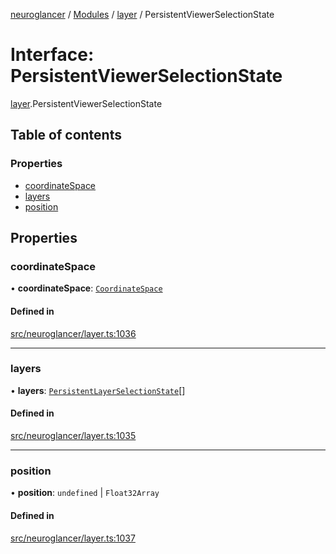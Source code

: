 [neuroglancer](../README.md) / [Modules](../modules.md) / [layer](../modules/layer.md) / PersistentViewerSelectionState

# Interface: PersistentViewerSelectionState

[layer](../modules/layer.md).PersistentViewerSelectionState

## Table of contents

### Properties

- [coordinateSpace](layer.PersistentViewerSelectionState.md#coordinatespace)
- [layers](layer.PersistentViewerSelectionState.md#layers)
- [position](layer.PersistentViewerSelectionState.md#position)

## Properties

### coordinateSpace

• **coordinateSpace**: [`CoordinateSpace`](coordinate_transform.CoordinateSpace.md)

#### Defined in

[src/neuroglancer/layer.ts:1036](https://github.com/ActiveBrainAtlas2/neuroglancer/blob/540617bc/src/neuroglancer/layer.ts#L1036)

___

### layers

• **layers**: [`PersistentLayerSelectionState`](layer.PersistentLayerSelectionState.md)[]

#### Defined in

[src/neuroglancer/layer.ts:1035](https://github.com/ActiveBrainAtlas2/neuroglancer/blob/540617bc/src/neuroglancer/layer.ts#L1035)

___

### position

• **position**: `undefined` \| `Float32Array`

#### Defined in

[src/neuroglancer/layer.ts:1037](https://github.com/ActiveBrainAtlas2/neuroglancer/blob/540617bc/src/neuroglancer/layer.ts#L1037)
